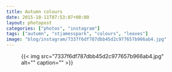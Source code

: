 ```yaml
---
title: Autumn colours
date: 2015-10-11T07:53:07+00:00
layout: photopost
categories: ["photos", "instagram"]
tags: ["autumn", "stjamesspark", "colours", "leaves"]
image: "blog/instagram/7337f6df787dbb45d2c977657b966ab4.jpg"
---
```


<figure class="photo photo--square">
  {{< img src="7337f6df787dbb45d2c977657b966ab4.jpg" alt="" caption="" >}}

</figure>


